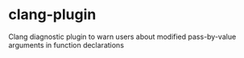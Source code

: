 # clang-plugin
Clang diagnostic plugin to warn users about modified pass-by-value arguments in function declarations
